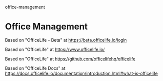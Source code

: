 office-management
# Office Management

Based on "OfficeLife - Beta" at https://beta.officelife.io/login

Based on "OfficeLife" at https://www.officelife.io/

Based on "OfficeLife" at https://github.com/officelifehq/officelife

Based on "OfficeLife Docs" at https://docs.officelife.io/documentation/introduction.html#what-is-officelife
